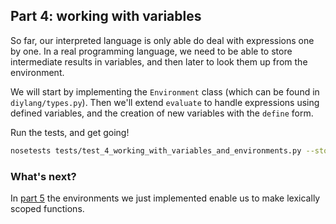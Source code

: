 ## Part 4: working with variables

So far, our interpreted language is only able do deal with expressions one by one. In a real programming language, we need to be able to store intermediate results in variables, and then later to look them up from the environment.

We will start by implementing the `Environment` class (which can be found in `diylang/types.py`). Then we'll extend `evaluate` to handle expressions using defined variables, and the creation of new variables with the `define` form.

Run the tests, and get going!

```bash
nosetests tests/test_4_working_with_variables_and_environments.py --stop
```

### What's next?

In [part 5](5.md) the environments we just implemented enable us to make lexically scoped functions.

